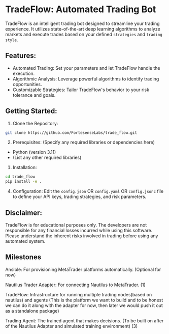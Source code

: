 # TradeFlow: Automated Trading Bot

TradeFlow is an intelligent trading bot designed to streamline your trading experience. It utilizes state-of-the-art deep learning algorithms to analyze markets and execute trades based on your defined `strategies` and `trading style`.

## Features:

- Automated Trading: Set your parameters and let TradeFlow handle the execution.
- Algorithmic Analysis: Leverage powerful algorithms to identify trading opportunities.
- Customizable Strategies: Tailor TradeFlow's behavior to your risk tolerance and goals.

## Getting Started:

1. Clone the Repository:

```bash
git clone https://github.com/FortesenseLabs/trade_flow.git
```

2. Prerequisites: (Specify any required libraries or dependencies here)

- Python (version 3.11)
- (List any other required libraries)

1. Installation:

```bash
cd trade_flow
pip install -e .
```

4. Configuration:
   Edit the `config.json` OR `config.yaml` OR `config.jsonc` file to define your API keys, trading strategies, and risk parameters.

## Disclaimer:

TradeFlow is for educational purposes only. The developers are not responsible for any financial losses incurred while using this software. Please understand the inherent risks involved in trading before using any automated system.

## Milestones

Ansible: For provisioning MetaTrader platforms automatically. (Optional for now)

Nautilus Trader Adapter: For connecting Nautilus to MetaTrader. (1)

TradeFlow: Infrastructure for running multiple trading nodes(based on nautilus) and agents (This is the platform we want to build and to be honest we can do it along with the adapter for now, then later we would push it out as a standalone package)

Trading Agent: The trained agent that makes decisions. (To be built on after of the Nautilus Adapter and simulated training environment) (3)
